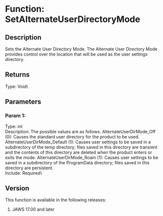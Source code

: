 # Function: SetAlternateUserDirectoryMode

## Description

Sets the Alternate User Directory Mode. The Alternate User Directory
Mode provides control over the location that will be used as the user
settings directory.

## Returns

Type: Void\

## Parameters

### Param 1:

Type: int\
Description: The possible values are as follows.
AlternateUserDirMode_Off (0): Causes the standard user directory for the
product to be used. AlternateUserDirMode_Default (1): Causes user
settings to be saved in a subdirectory of the temp directory; files
saved in this directory are transient and the contents of this directory
are deleted when the product enters or exits the mode.
AlternateUserDirMode_Roam (1): Causes user settings to be saved in a
subdirectory of the ProgramData directory; files saved in this directory
are persistent.\
Include: Required\

## Version

This function is available in the following releases:

1.  JAWS 17.00 and later
